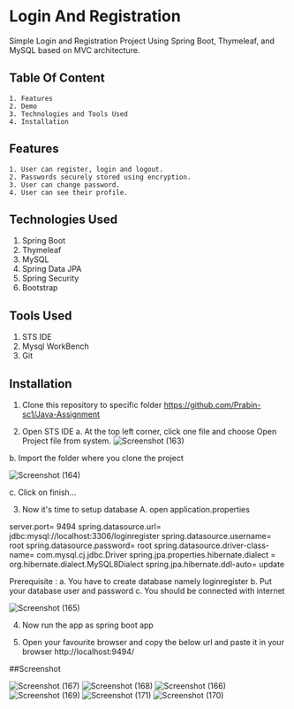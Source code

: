 
# Login And Registration

Simple Login and Registration Project Using Spring Boot, Thymeleaf, and MySQL based on MVC architecture.

## Table Of Content
    1. Features
    2. Demo
    3. Technologies and Tools Used
    4. Installation

    
    
## Features

    1. User can register, login and logout.
    2. Passwords securely stored using encryption.
    3. User can change password.
    4. User can see their profile.

## Technologies Used

1. Spring Boot
2. Thymeleaf
3. MySQL
4. Spring Data JPA
5. Spring Security
6. Bootstrap

## Tools Used
1. STS IDE
2. Mysql WorkBench
3. Git

## Installation
1. Clone this repository to specific folder
https://github.com/Prabin-sc1/Java-Assignment 

2. Open STS IDE
a. At the top left corner, click one file and choose Open Project file from system.
![Screenshot (163)](https://github.com/Prabin-sc1/Java-Assignment/assets/79828184/aaa7835f-9c57-4305-9a5d-ca4e4a26bc66)

b. Import the folder where you clone the project

![Screenshot (164)](https://github.com/Prabin-sc1/Java-Assignment/assets/79828184/ccc822be-6d94-490b-b09e-4f4f6a3627ea)


c. Click on finish...

3. Now it's time to setup database
A. open application.properties


server.port= 9494
spring.datasource.url= jdbc:mysql://localhost:3306/loginregister
spring.datasource.username= root
spring.datasource.password= root
spring.datasource.driver-class-name= com.mysql.cj.jdbc.Driver
spring.jpa.properties.hibernate.dialect = org.hibernate.dialect.MySQL8Dialect
spring.jpa.hibernate.ddl-auto= update

Prerequisite :
a. You have to create database namely loginregister
b. Put your database user and password
c. You should be connected with internet

![Screenshot (165)](https://github.com/Prabin-sc1/Java-Assignment/assets/79828184/8516c46a-3d0d-41c7-b825-e974a5dff275)

4. Now run the app as spring boot app

5. Open your favourite browser and copy the below url and paste it in your browser 
  http://localhost:9494/

##Screenshot

![Screenshot (167)](https://github.com/Prabin-sc1/Java-Assignment/assets/79828184/6ac9cdac-58e2-44a3-ab32-5c800b73ff90)
![Screenshot (168)](https://github.com/Prabin-sc1/Java-Assignment/assets/79828184/3e098302-3344-43a0-9db3-f171cfdc848a)
![Screenshot (166)](https://github.com/Prabin-sc1/Java-Assignment/assets/79828184/89698869-e70f-4cce-b897-b140ffdf7428)
![Screenshot (169)](https://github.com/Prabin-sc1/Java-Assignment/assets/79828184/c4cdc6b7-fc7a-4e60-9209-6891adab81fa)
![Screenshot (171)](https://github.com/Prabin-sc1/Java-Assignment/assets/79828184/b42188cb-109d-42c7-b375-d04697c25ced)
![Screenshot (170)](https://github.com/Prabin-sc1/Java-Assignment/assets/79828184/60216b19-5e73-4c3c-a98b-eec706394ce0)


  
